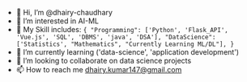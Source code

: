 - 👋 Hi, I’m @dhairy-chaudhary
- 👀 I’m interested in AI-ML
- 🥇 My Skill includes: `{
"Programming": ['Python', 'Flask_API', 'Vue.js', 'SQL', 'DBMS', 'java', 'DSA'],
"DataScience": ['Statistics', "Mathematics", "Currently Learning ML/DL"],
}`
- 🌱 I’m currently learning ('data-science', 'application development')
- 💞️ I’m looking to collaborate on data science projects
- 📫 How to reach me dhairy.kumar147@gmail.com

<!---
dhairy-chaudhary/dhairy-chaudhary is a ✨ special ✨ repository because its `README.md` (this file) appears on your GitHub profile.
You can click the Preview link to take a look at your changes.
--->
